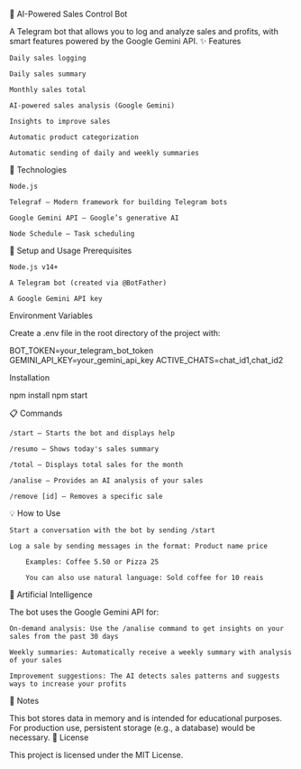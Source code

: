 🤖 AI-Powered Sales Control Bot

A Telegram bot that allows you to log and analyze sales and profits, with smart features powered by the Google Gemini API.
✨ Features

    Daily sales logging

    Daily sales summary

    Monthly sales total

    AI-powered sales analysis (Google Gemini)

    Insights to improve sales

    Automatic product categorization

    Automatic sending of daily and weekly summaries

🔧 Technologies

    Node.js

    Telegraf – Modern framework for building Telegram bots

    Google Gemini API – Google’s generative AI

    Node Schedule – Task scheduling

🚀 Setup and Usage
Prerequisites

    Node.js v14+

    A Telegram bot (created via @BotFather)

    A Google Gemini API key

Environment Variables

Create a .env file in the root directory of the project with:

BOT_TOKEN=your_telegram_bot_token
GEMINI_API_KEY=your_gemini_api_key
ACTIVE_CHATS=chat_id1,chat_id2

Installation

npm install
npm start

📋 Commands

    /start – Starts the bot and displays help

    /resumo – Shows today's sales summary

    /total – Displays total sales for the month

    /analise – Provides an AI analysis of your sales

    /remove [id] – Removes a specific sale

💡 How to Use

    Start a conversation with the bot by sending /start

    Log a sale by sending messages in the format: Product name price

        Examples: Coffee 5.50 or Pizza 25

        You can also use natural language: Sold coffee for 10 reais

🧠 Artificial Intelligence

The bot uses the Google Gemini API for:

    On-demand analysis: Use the /analise command to get insights on your sales from the past 30 days

    Weekly summaries: Automatically receive a weekly summary with analysis of your sales

    Improvement suggestions: The AI detects sales patterns and suggests ways to increase your profits

📝 Notes

This bot stores data in memory and is intended for educational purposes. For production use, persistent storage (e.g., a database) would be necessary.
📄 License

This project is licensed under the MIT License.
